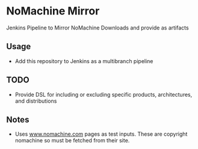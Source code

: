 # NoMachine Mirror
Jenkins Pipeline to Mirror NoMachine Downloads and provide as artifacts

## Usage
* Add this repository to Jenkins as a multibranch pipeline

## TODO
* Provide DSL for including or excluding specific products, architectures, and distributions

## Notes
* Uses www.nomachine.com pages as test inputs.  These are copyright nomachine so must be fetched from their site.
